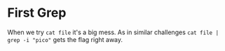 # First Grep 

When we try `cat file` it's a big mess. As in similar challenges `cat file | grep -i "pico"` gets the flag right away. 
